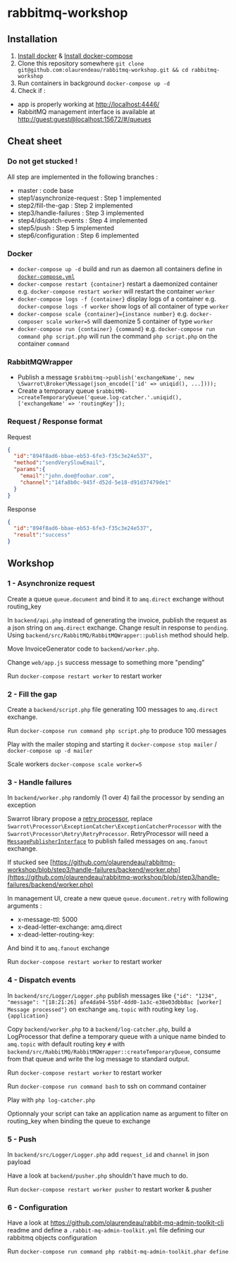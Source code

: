 # rabbitmq-workshop

## Installation

1. [Install docker](https://www.docker.com/products/overview#/install_the_platform) & [Install docker-compose](https://docs.docker.com/compose/install/)
2. Clone this repository somewhere `git clone git@github.com:olaurendeau/rabbitmq-workshop.git && cd rabbitmq-workshop`
3. Run containers in background `docker-compose up -d`
4. Check if :
  * app is properly working at [http://localhost:4446/](http://localhost:4446/)
  * RabbitMQ management interface is available at [http://guest:guest@localhost:15672/#/queues](http://guest:guest@localhost:15672/#/queues)

## Cheat sheet

### Do not get stucked !

All step are implemented in the following branches :
- master : code base
- step1/asynchronize-request : Step 1 implemented
- step2/fill-the-gap : Step 2 implemented
- step3/handle-failures : Step 3 implemented
- step4/dispatch-events : Step 4 implemented
- step5/push : Step 5 implemented
- step6/configuration : Step 6 implemented

### Docker

* `docker-compose up -d` build and run as daemon all containers define in [`docker-compose.yml`](https://github.com/olaurendeau/rabbitmq-workshop/blob/master/docker-compose.yml)
* `docker-compose restart {container}` restart a daemonized container e.g. `docker-compose restart worker` will restart the container `worker`
* `docker-compose logs -f {container}` display logs of a container e.g. `docker-compose logs -f worker` show logs of all container of type `worker`
* `docker-compose scale {container}={instance number}` e.g. `docker-composer scale worker=5` will daemonize 5 container of type `worker`
* `docker-compose run {container} {command}` e.g. `docker-compose run command php script.php` will run the command `php script.php` on the container `command`

### RabbitMQWrapper

* Publish a message `$rabbitmq->publish('exchangeName', new \Swarrot\Broker\Message(json_encode(['id' => uniqid(), ...])));`
* Create a temporary queue `$rabbitMQ->createTemporaryQueue('queue.log-catcher.'.uniqid(), ['exchangeName' => 'routingKey']);`

### Request / Response format

Request
```json
{
  "id":"894f8ad6-bbae-eb53-6fe3-f35c3e24e537",
  "method":"sendVerySlowEmail",
  "params":{
    "email":"john.doe@foobar.com",
    "channel":"14fa8b0c-945f-d52d-5e18-d91d37479de1"
  }
}
```

Response
```json
{
  "id":"894f8ad6-bbae-eb53-6fe3-f35c3e24e537",
  "result":"success"
}
```

## Workshop

### 1 - Asynchronize request

Create a queue `queue.document` and bind it to `amq.direct` exchange without routing_key

In `backend/api.php` instead of generating the invoice, publish the request as a json string on `amq.direct` exchange. Change result in response to `pending`. Using `backend/src/RabbitMQ/RabbitMQWrapper::publish` method should help.

Move InvoiceGenerator code to `backend/worker.php`.

Change `web/app.js` success message to something more "pending"

Run `docker-compose restart worker` to restart worker

### 2 - Fill the gap

Create a `backend/script.php` file generating 100 messages to `amq.direct` exchange.

Run `docker-compose run command php script.php` to produce 100 messages

Play with the mailer stoping and starting it `docker-compose stop mailer` / `docker-compose up -d mailer`

Scale workers `docker-compose scale worker=5`

### 3 - Handle failures

In `backend/worker.php` randomly (1 over 4) fail the processor by sending an exception

Swarrot library propose a [retry processor](https://github.com/swarrot/swarrot/tree/master/src/Swarrot/Processor/Retry), replace `Swarrot\Processor\ExceptionCatcher\ExceptionCatcherProcessor` with the `Swarrot\Processor\Retry\RetryProcessor`.
RetryProcessor will need a [`MessagePublisherInterface`](https://github.com/olaurendeau/rabbitmq-workshop/blob/master/backend/src/RabbitMQ/RabbitMQWrapper.php#L45-L51) to publish failed messages on `amq.fanout` exchange.

If stucked see [https://github.com/olaurendeau/rabbitmq-workshop/blob/step3/handle-failures/backend/worker.php](https://github.com/olaurendeau/rabbitmq-workshop/blob/step3/handle-failures/backend/worker.php)

In management UI, create a new queue `queue.document.retry` with following arguments :
* x-message-ttl:	5000
* x-dead-letter-exchange:	amq.direct
* x-dead-letter-routing-key:	

And bind it to `amq.fanout` exchange

Run `docker-compose restart worker` to restart worker

### 4 - Dispatch events

In `backend/src/Logger/Logger.php` publish messages like `{"id": "1234", "message": "[18:21:26] afe4da94-55bf-4dd0-1a3c-e38e03dbb8ac [worker] Message processed"}` on exchange `amq.topic` with routing key `log.{application}`

Copy `backend/worker.php` to a `backend/log-catcher.php`, build a LogProcessor that define a temporary queue with a unique name binded to `amq.topic` with default routing key `#` with `backend/src/RabbitMQ/RabbitMQWrapper::createTemporaryQueue`, consume from that queue and write the log message to standard output.

Run `docker-compose restart worker` to restart worker

Run `docker-compose run command bash` to ssh on command container

Play with `php log-catcher.php`

Optionnaly your script can take an application name as argument to filter on routing_key when binding the queue to exchange

### 5 - Push

In `backend/src/Logger/Logger.php` add `request_id` and `channel` in json payload

Have a look at `backend/pusher.php` shouldn't have much to do.

Run `docker-compose restart worker pusher` to restart worker & pusher

### 6 - Configuration

Have a look at https://github.com/olaurendeau/rabbit-mq-admin-toolkit-cli readme and define a `.rabbit-mq-admin-toolkit.yml` file defining our rabbitmq objects configuration

Run `docker-compose run command php rabbit-mq-admin-toolkit.phar define`
